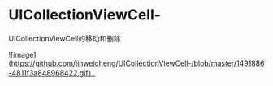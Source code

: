 # UICollectionViewCell-
UICollectionViewCell的移动和删除

![image](https://github.com/jinweicheng/UICollectionViewCell-/blob/master/1491886-4811f3a848968422.gif）